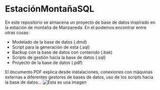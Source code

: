 # EstaciónMontañaSQL
En este repositorio se almacena un proyecto de base de datos inspirado en la estación de montaña de Manzaneda.
En el podemos encontrar entre otras cosas:
- Modelado de la base de datos (.dmd)
- Script para la generación de esta (.sql)
- Backup con la base de datos con contenido (.bak)
- Scripts de gestión hacia la base de datos (.sql)
- Proyecto de la base de datos (.pdf)

El documento PDF explica desde instalaciones, conexiones con máquinas externas a diferentes gestores de bases de datos,  uso de los scripts hacia la base de datos...
![Esta es una imagen](https://raw.githubusercontent.com/imgzlou/mli/master/EstacionMonta%C3%B1aSQL/modelado/Logical.png)

